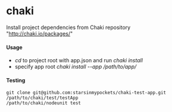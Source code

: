 # chaki

Install project dependencies from Chaki repository "http://chaki.io/packages/"

#### Usage
* *cd* to project root with app.json and run *chaki install*
* specify app root *chaki install --app /path/to/app/*

#### Testing

    git clone git@github.com:starsinmypockets/chaki-test-app.git /path/to/chaki/test/testApp
    /path/to/chaki/nodeunit test

